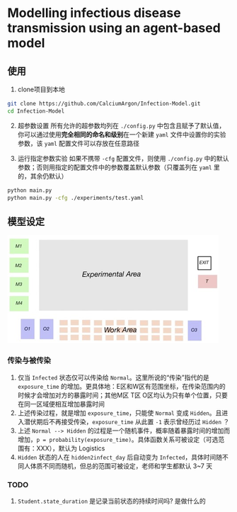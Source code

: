 # Modelling infectious disease transmission using an agent-based model

## 使用

1. clone项目到本地
```bash
git clone https://github.com/CalciumArgon/Infection-Model.git
cd Infection-Model
```
2. 超参数设置
所有允许的超参数均列在 `./config.py` 中包含且赋予了默认值，你可以通过使用**完全相同的命名和级别**在一个新建 `yaml` 文件中设置你的实验参数，该 `yaml` 配置文件可以存放在任意路径

3. 运行指定参数实验
如果不携带 `-cfg` 配置文件，则使用 `./config.py` 中的默认参数；否则用指定的配置文件中的参数覆盖默认参数（只覆盖列在 `yaml` 里的，其余仍默认）
```bash
python main.py
python main.py -cfg ./experiments/test.yaml
```

## 模型设定

![Entire map of building](./img/map.jpg)

### 传染与被传染
1. 仅当 `Infected` 状态仅可以传染给 `Normal`。这里所说的“传染”指代的是 `exposure_time` 的增加。更具体地：E区和W区有范围坐标，在传染范围内的时候才会增加对方的暴露时间；其他M区 T区 O区均认为只有单个位置，只要在同一区域便相互增加暴露时间
2. 上述传染过程，就是增加 `exposure_time`，只能使 `Normal` 变成 `Hidden`。且进入潜伏期后不再接受传染，`exposure_time` 从此置 `-1` 表示曾经历过 `Hidden` ？
3. 上述 `Normal --> Hidden` 的过程是一个随机事件，概率随着暴露时间的增加而增加，`p = probability(exposure_time)`。具体函数关系可被设定（可选范围有：XXX），默认为 Logistics
4. `Hidden` 状态的人在 `hidden2infect_day` 后自动变为 `Infected`，具体时间随不同人体质不同而随机，但总的范围可被设定，老师和学生都默认 3~7 天

### TODO
1. `Student.state_duration` 是记录当前状态的持续时间吗? 是做什么的